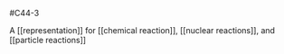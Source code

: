#C44-3

A [[representation]] for [[chemical reaction]], [[nuclear reactions]], and [[particle reactions]]
